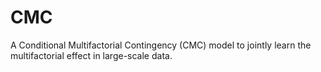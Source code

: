# CMC
A Conditional Multifactorial Contingency (CMC) model to jointly learn the multifactorial effect in large-scale data.
